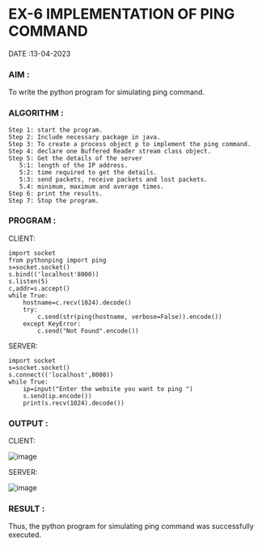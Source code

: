 # EX-6 IMPLEMENTATION OF PING COMMAND

DATE :13-04-2023

### AIM :
To write the python program for simulating ping command.

### ALGORITHM :
```
Step 1: start the program.
Step 2: Include necessary package in java.
Step 3: To create a process object p to implement the ping command.
Step 4: declare one Buffered Reader stream class object.
Step 5: Get the details of the server
   5:1: length of the IP address.
   5:2: time required to get the details.
   5:3: send packets, receive packets and lost packets.
   5.4: minimum, maximum and average times.
Step 6: print the results.
Step 7: Stop the program.
```


### PROGRAM :

CLIENT:
```
import socket
from pythonping import ping
s=socket.socket()
s.bind(('localhost'8000))
s.listen(5)
c,addr=s.accept()
while True:
    hostname=c.recv(1024).decode()
    try:
        c.send(str(ping(hostname, verbose=False)).encode())
    except KeyError:
        c.send("Not Found".encode())
```
SERVER:
```
import socket
s=socket.socket()
s.connect(('localhost',8000))
while True:
    ip=input("Enter the website you want to ping ")
    s.send(ip.encode())
    print(s.recv(1024).decode())
```


### OUTPUT :

CLIENT:

![image](https://github.com/Thilagavathi7/EX-6/assets/119407159/3d8065ae-4d4d-4b68-ab15-0d755f931095)


SERVER:

![image](https://github.com/Thilagavathi7/EX-6/assets/119407159/73fe5be7-fa4a-4ce7-8035-f7db4a7ceece)

### RESULT :
Thus, the python program for simulating ping command was successfully executed.
